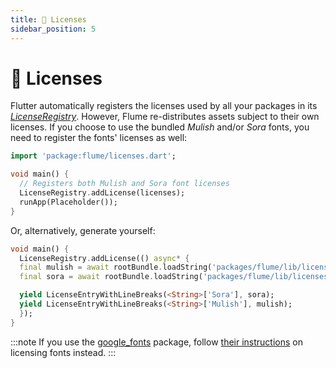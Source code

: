 ```yaml
---
title: 📜 Licenses
sidebar_position: 5
---
```


# 📜 Licenses

Flutter automatically registers the licenses used by all your packages in its [_LicenseRegistry_](https://api.flutter.dev/flutter/foundation/LicenseRegistry-class.html). However, Flume re-distributes assets subject to their own licenses. If you choose to use the bundled _Mulish_ and/or _Sora_ fonts, you need to register the fonts' licenses as well:

```dart {5}
import 'package:flume/licenses.dart';

void main() {
  // Registers both Mulish and Sora font licenses
  LicenseRegistry.addLicense(licenses);
  runApp(Placeholder());
}
```

Or, alternatively, generate yourself:

```dart
void main() {
  LicenseRegistry.addLicense(() async* {
  final mulish = await rootBundle.loadString('packages/flume/lib/licenses/Mulish.txt');
  final sora = await rootBundle.loadString('packages/flume/lib/licenses/Sora.txt');

  yield LicenseEntryWithLineBreaks(<String>['Sora'], sora);
  yield LicenseEntryWithLineBreaks(<String>['Mulish'], mulish);
  });
}
```

:::note
If you use the [google_fonts](https://pub.dev/packages/google_fonts) package, follow [their instructions](https://pub.dev/packages/google_fonts#licensing-fonts) on licensing fonts instead.
:::
